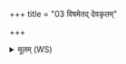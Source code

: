 +++
title = "03 विषमेतद् देवकृतम्"

+++
<details><summary>मूलम् (WS)</summary>

विषमेतद् देवकृतं राजा वरुणो अब्रवीत् ।  
न ब्राह्मणस्य गां जग्ध्वा राष्ट्रे जागार कश्चन ॥ ३ ॥
</details>